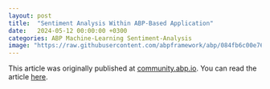 ```yaml
---
layout: post
title:  "Sentiment Analysis Within ABP-Based Application"
date:   2024-05-12 00:00:00 +0300
categories: ABP Machine-Learning Sentiment-Analysis
image: "https://raw.githubusercontent.com/abpframework/abp/084fb6c00e76ae9c304c7e9d72c0f4f678ff2249/docs/en/Community-Articles/2024-05-10-Sentiment-Analysis-within-ABP-Based-Application/cover-image.png"
---
```


This article was originally published at [community.abp.io](https://community.abp.io/). You can read the article [here](https://community.abp.io/posts/sentiment-analysis-within-abpbased-application-lbsfkoxq).